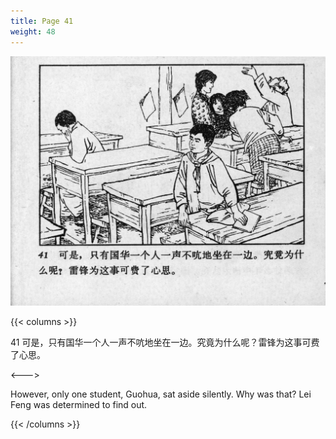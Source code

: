 ```yaml
---
title: Page 41
weight: 48
---
```


![leifeng page](./../../images/leifeng/seifert0522_lf_0049_0.jpg)

{{< columns >}}

41 可是，只有国华一个人一声不吭地坐在一边。究竟为什么呢？雷锋为这事可费了心思。

<--->

However, only one student, Guohua, sat aside silently. Why was that? Lei Feng was determined to find out.

{{< /columns >}}
